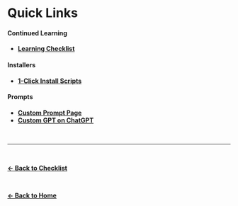 # Quick Links

#### Continued Learning
- **[Learning Checklist](learning-checklist.md)**
  
#### Installers
- **[1-Click Install Scripts](installers.md)**

#### Prompts
- **[Custom Prompt Page](starting-prompt.md)**
- **[Custom GPT on ChatGPT](custom-gpt.md)**

<br>

---

<br>

**[← Back to Checklist](getting-started.md)**

<br>

**[← Back to Home](../README.md)**

